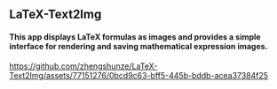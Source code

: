 
## LaTeX-Text2Img
#### This app displays LaTeX formulas as images and provides a simple interface for rendering and saving mathematical expression images.


https://github.com/zhengshunze/LaTeX-Text2Img/assets/77151276/0bcd9c63-bff5-445b-bddb-acea37384f25




